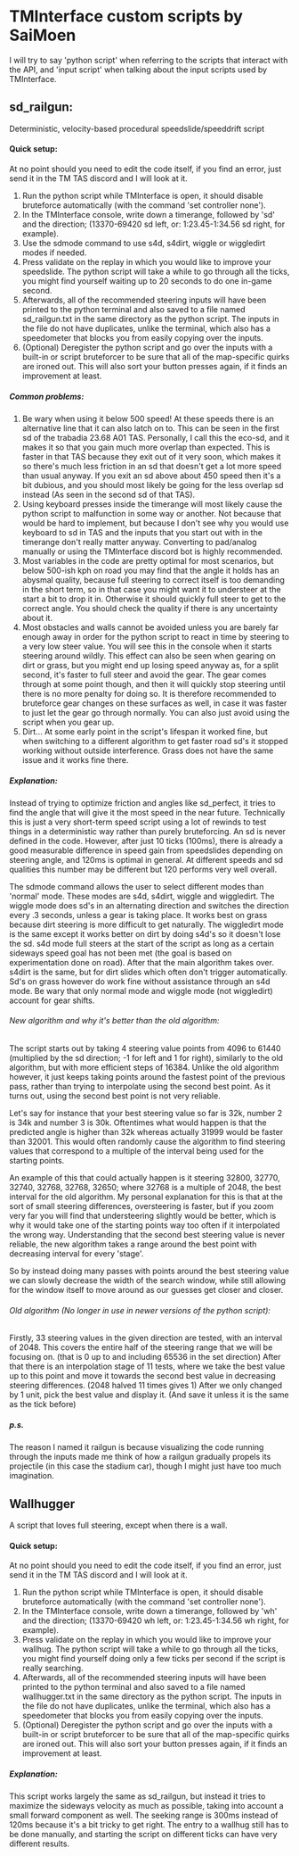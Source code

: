 # TMInterface custom scripts by SaiMoen
I will try to say 'python script' when referring to the scripts that interact with the API, and 'input script' when talking about the input scripts used by TMInterface.

## sd_railgun:
Deterministic, velocity-based procedural speedslide/speeddrift script

#### Quick setup:
At no point should you need to edit the code itself, if you find an error, just send it in the TM TAS discord and I will look at it.

1. Run the python script while TMInterface is open, it should disable bruteforce automatically (with the command 'set controller none').
2. In the TMInterface console, write down a timerange, followed by 'sd' and the direction; (13370-69420 sd left, or: 1:23.45-1:34.56 sd right, for example).
3. Use the sdmode command to use s4d, s4dirt, wiggle or wiggledirt modes if needed.
4. Press validate on the replay in which you would like to improve your speedslide. The python script will take a while to go through all the ticks, you might find yourself waiting up to 20 seconds to do one in-game second.
5. Afterwards, all of the recommended steering inputs will have been printed to the python terminal and also saved to a file named sd_railgun.txt in the same directory as the python script. The inputs in the file do not have duplicates, unlike the terminal, which also has a speedometer that blocks you from easily copying over the inputs.
6. (Optional) Deregister the python script and go over the inputs with a built-in or script bruteforcer to be sure that all of the map-specific quirks are ironed out. This will also sort your button presses again, if it finds an improvement at least.

##### Common problems:
1. Be wary when using it below 500 speed! At these speeds there is an alternative line that it can also latch on to. This can be seen in the first sd of the trabadia 23.68 A01 TAS. Personally, I call this the eco-sd, and it makes it so that you gain much more overlap than expected. This is faster in that TAS because they exit out of it very soon, which makes it so there's much less friction in an sd that doesn't get a lot more speed than usual anyway. If you exit an sd above about 450 speed then it's a bit dubious, and you should most likely be going for the less overlap sd instead (As seen in the second sd of that TAS).
2. Using keyboard presses inside the timerange will most likely cause the python script to malfunction in some way or another. Not because that would be hard to implement, but because I don't see why you would use keyboard to sd in TAS and the inputs that you start out with in the timerange don't really matter anyway. Converting to pad/analog manually or using the TMInterface discord bot is highly recommended.
3. Most variables in the code are pretty optimal for most scenarios, but below 500-ish kph on road you may find that the angle it holds has an abysmal quality, because full steering to correct itself is too demanding in the short term, so in that case you might want it to understeer at the start a bit to drop it in. Otherwise it should quickly full steer to get to the correct angle. You should check the quality if there is any uncertainty about it.
4. Most obstacles and walls cannot be avoided unless you are barely far enough away in order for the python script to react in time by steering to a very low steer value. You will see this in the console when it starts steering around wildly. This effect can also be seen when gearing on dirt or grass, but you might end up losing speed anyway as, for a split second, it's faster to full steer and avoid the gear. The gear comes through at some point though, and then it will quickly stop steering until there is no more penalty for doing so. It is therefore recommended to bruteforce gear changes on these surfaces as well, in case it was faster to just let the gear go through normally. You can also just avoid using the script when you gear up.
5. Dirt... At some early point in the script's lifespan it worked fine, but when switching to a different algorithm to get faster road sd's it stopped working without outside interference. Grass does not have the same issue and it works fine there.

##### Explanation:
Instead of trying to optimize friction and angles like sd_perfect, it tries to find the angle that will give it the most speed in the near future.
Technically this is just a very short-term speed script using a lot of rewinds to test things in a deterministic way rather than purely bruteforcing.
An sd is never defined in the code. However, after just 10 ticks (100ms), there is already a good measurable difference in speed gain from speedslides depending on steering angle, and 120ms is optimal in general. At different speeds and sd qualities this number may be different but 120 performs very well overall.

The sdmode command allows the user to select different modes than 'normal' mode. These modes are s4d, s4dirt, wiggle and wiggledirt. The wiggle mode does sd's in an alternating direction and switches the direction every .3 seconds, unless a gear is taking place. It works best on grass because dirt steering is more difficult to get naturally. The wiggledirt mode is the same except it works better on dirt by doing s4d's so it doesn't lose the sd. s4d mode full steers at the start of the script as long as a certain sideways speed goal has not been met (the goal is based on experimentation done on road). After that the main algorithm takes over. s4dirt is the same, but for dirt slides which often don't trigger automatically. Sd's on grass however do work fine without assistance through an s4d mode. Be wary that only normal mode and wiggle mode (not wiggledirt) account for gear shifts.

###### New algorithm and why it's better than the old algorithm:
The script starts out by taking 4 steering value points from 4096 to 61440 (multiplied by the sd direction; -1 for left and 1 for right), similarly to the old algorithm, but with more efficient steps of 16384. 
Unlike the old algorithm however, it just keeps taking points around the fastest point of the previous pass, rather than trying to interpolate using the second best point. As it turns out, using the second best point is not very reliable.

Let's say for instance that your best steering value so far is 32k, number 2 is 34k and number 3 is 30k. Oftentimes what would happen is that the predicted angle is higher than 32k whereas actually 31999 would be faster than 32001. This would often randomly cause the algorithm to find steering values that correspond to a multiple of the interval being used for the starting points.

An example of this that could actually happen is it steering 32800, 32770, 32740, 32768, 32768, 32650; where 32768 is a multiple of 2048, the best interval for the old algorithm. My personal explanation for this is that at the sort of small steering differences, oversteering is faster, but if you zoom very far you will find that understeering slightly would be better, which is why it would take one of the starting points way too often if it interpolated the wrong way. Understanding that the second best steering value is never reliable, the new algorithm takes a range around the best point with decreasing interval for every 'stage'.

So by instead doing many passes with points around the best steering value we can slowly decrease the width of the search window, while still allowing for the window itself to move around as our guesses get closer and closer.

###### Old algorithm (No longer in use in newer versions of the python script):
Firstly, 33 steering values in the given direction are tested, with an interval of 2048. This covers the entire half of the steering range that we will be focusing on. (that is 0 up to and including 65536 in the set direction)
After that there is an interpolation stage of 11 tests, where we take the best value up to this point and move it towards the second best value in decreasing steering differences. (2048 halved 11 times gives 1)
After we only changed by 1 unit, pick the best value and display it. (And save it unless it is the same as the tick before)

##### p.s.
The reason I named it railgun is because visualizing the code running through the inputs made me think of how a railgun gradually propels its projectile (in this case the stadium car), though I might just have too much imagination.

## Wallhugger
A script that loves full steering, except when there is a wall.

#### Quick setup:
At no point should you need to edit the code itself, if you find an error, just send it in the TM TAS discord and I will look at it.

1. Run the python script while TMInterface is open, it should disable bruteforce automatically (with the command 'set controller none').
2. In the TMInterface console, write down a timerange, followed by 'wh' and the direction; (13370-69420 wh left, or: 1:23.45-1:34.56 wh right, for example).
3. Press validate on the replay in which you would like to improve your wallhug. The python script will take a while to go through all the ticks, you might find yourself doing only a few ticks per second if the script is really searching.
4. Afterwards, all of the recommended steering inputs will have been printed to the python terminal and also saved to a file named wallhugger.txt in the same directory as the python script. The inputs in the file do not have duplicates, unlike the terminal, which also has a speedometer that blocks you from easily copying over the inputs.
5. (Optional) Deregister the python script and go over the inputs with a built-in or script bruteforcer to be sure that all of the map-specific quirks are ironed out. This will also sort your button presses again, if it finds an improvement at least.

##### Explanation:
This script works largely the same as sd_railgun, but instead it tries to maximize the sideways velocity as much as possible, taking into account a small forward component as well. The seeking range is 300ms instead of 120ms because it's a bit tricky to get right.
The entry to a wallhug still has to be done manually, and starting the script on different ticks can have very different results.
